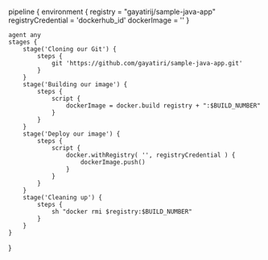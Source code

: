 pipeline { 
    environment { 
        registry = "gayatirij/sample-java-app" 
        registryCredential = 'dockerhub_id' 
        dockerImage = '' 
    }

    agent any 
    stages { 
        stage('Cloning our Git') { 
            steps { 
                git 'https://github.com/gayatiri/sample-java-app.git' 
            }
        } 
        stage('Building our image') { 
            steps { 
                script { 
                    dockerImage = docker.build registry + ":$BUILD_NUMBER" 
                }
            } 
        }
        stage('Deploy our image') { 
            steps { 
                script { 
                    docker.withRegistry( '', registryCredential ) { 
                        dockerImage.push() 
                    }
                } 
            }
        } 
        stage('Cleaning up') { 
            steps { 
                sh "docker rmi $registry:$BUILD_NUMBER" 
            }
        } 
    }
}

